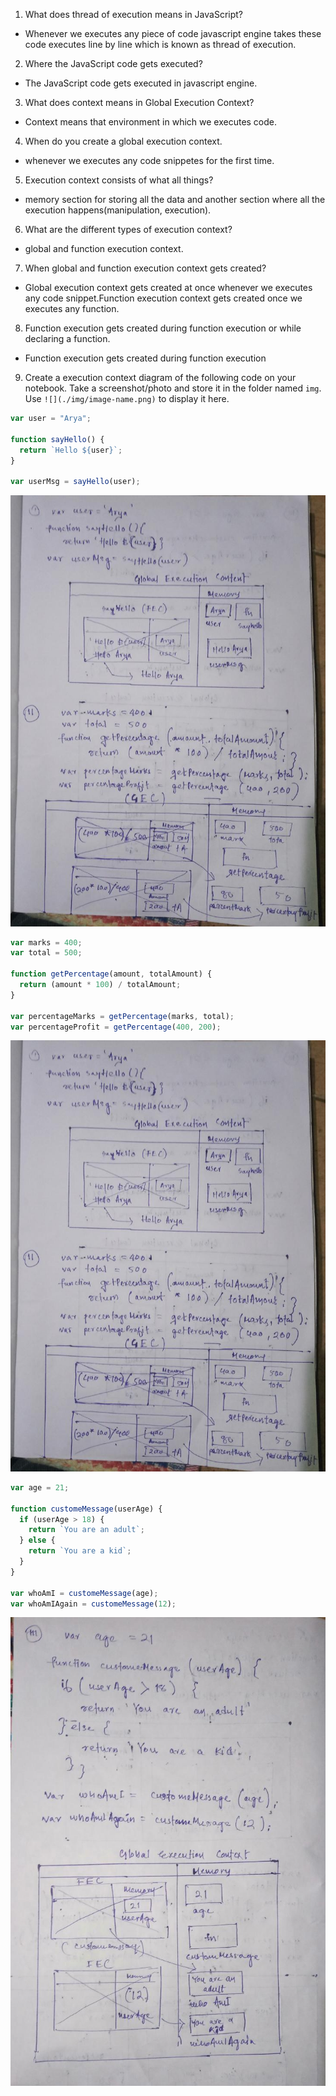 1. What does thread of execution means in JavaScript?

- Whenever we executes any piece of code javascript engine takes these code executes line by line which is known as thread of execution.

2. Where the JavaScript code gets executed?

- The JavaScript code gets executed in javascript engine.

3. What does context means in Global Execution Context?

- Context means that environment in which we executes code.

4. When do you create a global execution context.

- whenever we executes any code snippetes for the first time.

5. Execution context consists of what all things?

- memory section for storing all the data and another section where all the execution happens(manipulation, execution).

6. What are the different types of execution context?

- global and function execution context.

7. When global and function execution context gets created?

- Global execution context gets created at once whenever we executes any code snippet.Function execution context gets created once we executes any function.

8. Function execution gets created during function execution or while declaring a function.

- Function execution gets created during function execution

9. Create a execution context diagram of the following code on your notebook. Take a screenshot/photo and store it in the folder named `img`. Use `![](./img/image-name.png)` to display it here.

```js
var user = "Arya";

function sayHello() {
  return `Hello ${user}`;
}

var userMsg = sayHello(user);
```

<!-- Put your image here -->

![](../image/p2.jpeg)

```js
var marks = 400;
var total = 500;

function getPercentage(amount, totalAmount) {
  return (amount * 100) / totalAmount;
}

var percentageMarks = getPercentage(marks, total);
var percentageProfit = getPercentage(400, 200);
```

<!-- Put your image here -->

![](../image/p2.jpeg)

```js
var age = 21;

function customeMessage(userAge) {
  if (userAge > 18) {
    return `You are an adult`;
  } else {
    return `You are a kid`;
  }
}

var whoAmI = customeMessage(age);
var whoAmIAgain = customeMessage(12);
```

<!-- Put your image here -->

![](../image/p1.jpeg)
